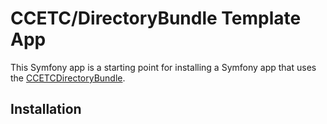 # CCETC/DirectoryBundle Template App
This Symfony app is a starting point for installing a Symfony app that uses the [CCETCDirectoryBundle](https://github.com/CCETC/DirectoryBundle).

## Installation
